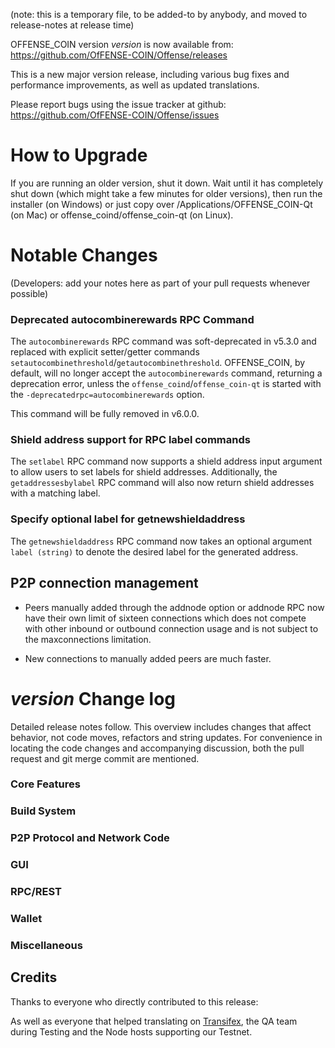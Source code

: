 (note: this is a temporary file, to be added-to by anybody, and moved to release-notes at release time)

OFFENSE_COIN version *version* is now available from:  <https://github.com/OfFENSE-COIN/Offense/releases>

This is a new major version release, including various bug fixes and performance improvements, as well as updated translations.

Please report bugs using the issue tracker at github: <https://github.com/OfFENSE-COIN/Offense/issues>


How to Upgrade
==============

If you are running an older version, shut it down. Wait until it has completely shut down (which might take a few minutes for older versions), then run the installer (on Windows) or just copy over /Applications/OFFENSE_COIN-Qt (on Mac) or offense_coind/offense_coin-qt (on Linux).

Notable Changes
==============

(Developers: add your notes here as part of your pull requests whenever possible)


### Deprecated autocombinerewards RPC Command

The `autocombinerewards` RPC command was soft-deprecated in v5.3.0 and replaced with explicit setter/getter commands `setautocombinethreshold`/`getautocombinethreshold`. OFFENSE_COIN, by default, will no longer accept the `autocombinerewards` command, returning a deprecation error, unless the `offense_coind`/`offense_coin-qt` is started with the `-deprecatedrpc=autocombinerewards` option.

This command will be fully removed in v6.0.0.

### Shield address support for RPC label commands

The `setlabel` RPC command now supports a shield address input argument to allow users to set labels for shield addresses. Additionally, the `getaddressesbylabel` RPC command will also now return shield addresses with a matching label.

### Specify optional label for getnewshieldaddress

The `getnewshieldaddress` RPC command now takes an optional argument `label (string)` to denote the desired label for the generated address.

P2P connection management
--------------------------

- Peers manually added through the addnode option or addnode RPC now have their own
  limit of sixteen connections which does not compete with other inbound or outbound
  connection usage and is not subject to the maxconnections limitation.

- New connections to manually added peers are much faster.

*version* Change log
==============

Detailed release notes follow. This overview includes changes that affect behavior, not code moves, refactors and string updates. For convenience in locating the code changes and accompanying discussion, both the pull request and git merge commit are mentioned.

### Core Features

### Build System

### P2P Protocol and Network Code

### GUI

### RPC/REST

### Wallet

### Miscellaneous

## Credits

Thanks to everyone who directly contributed to this release:


As well as everyone that helped translating on [Transifex](https://www.transifex.com/projects/p/offense_coin-project-translations/), the QA team during Testing and the Node hosts supporting our Testnet.
